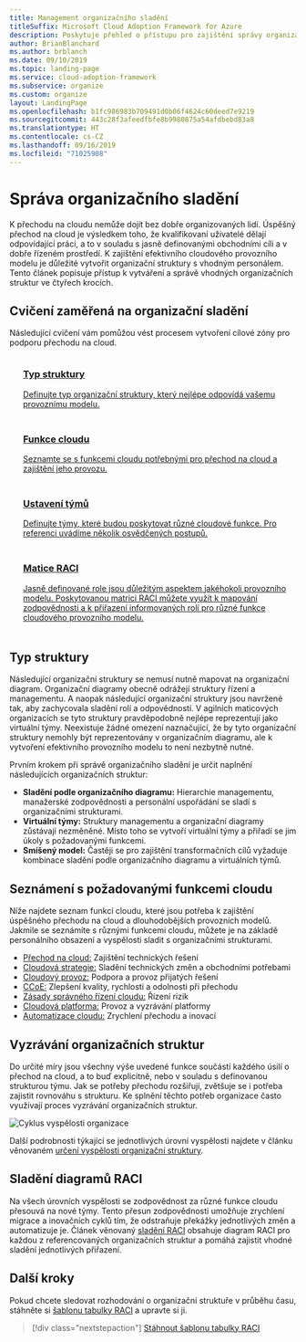```yaml
---
title: Management organizačního sladění
titleSuffix: Microsoft Cloud Adoption Framework for Azure
description: Poskytuje přehled o přístupu pro zajištění správy organizačního sladění.
author: BrianBlanchard
ms.author: brblanch
ms.date: 09/10/2019
ms.topic: landing-page
ms.service: cloud-adoption-framework
ms.subservice: organize
ms.custom: organize
layout: LandingPage
ms.openlocfilehash: b1fc986983b709491d0b06f4624c60deed7e9219
ms.sourcegitcommit: 443c28f3afeedfbfe8b9980875a54afdbebd83a8
ms.translationtype: HT
ms.contentlocale: cs-CZ
ms.lasthandoff: 09/16/2019
ms.locfileid: "71025908"
---
```

# <a name="managing-organizational-alignment"></a>Správa organizačního sladění

K přechodu na cloudu nemůže dojít bez dobře organizovaných lidí. Úspěšný přechod na cloud je výsledkem toho, že kvalifikovaní uživatelé dělají odpovídající práci, a to v souladu s jasně definovanými obchodními cíli a v dobře řízeném prostředí. K zajištění efektivního cloudového provozního modelu je důležité vytvořit organizační struktury s vhodným personálem. Tento článek popisuje přístup k vytváření a správě vhodných organizačních struktur ve čtyřech krocích.

## <a name="organization-alignment-exercises"></a>Cvičení zaměřená na organizační sladění

Následující cvičení vám pomůžou vést procesem vytvoření cílové zóny pro podporu přechodu na cloud.

<!-- markdownlint-disable MD033 -->

<ul class="panelContent cardsF">
    <li style="display: flex; flex-direction: column;">
        <a href="#structure-type">
            <div class="cardSize">
                <div class="cardPadding" style="padding-bottom:10px;">
                    <div class="card" style="padding-bottom:10px;">
                        <div class="cardImageOuter">
                            <div class="cardImage">
                                <img alt="" src="../_images/icons/1.png" data-linktype="external">
                            </div>
                        </div>
                        <div class="cardText" style="padding-left:0px;">
                            <h3>Typ struktury</h3>
Definujte typ organizační struktury, který nejlépe odpovídá vašemu provoznímu modelu.
                        </div>
                    </div>
                </div>
            </div>
        </a>
    </li>
    <li style="display: flex; flex-direction: column;">
        <a href="#understand-required-cloud-capabilities">
            <div class="cardSize">
                <div class="cardPadding" style="padding-bottom:10px;">
                    <div class="card" style="padding-bottom:10px;">
                        <div class="cardImageOuter">
                            <div class="cardImage">
                                <img alt="" src="../_images/icons/2.png" data-linktype="external">
                            </div>
                        </div>
                        <div class="cardText" style="padding-left:0px;">
                            <h3>Funkce cloudu</h3>
Seznamte se s funkcemi cloudu potřebnými pro přechod na cloud a zajištění jeho provozu.
                        </div>
                    </div>
                </div>
            </div>
        </a>
    </li>
    <li style="display: flex; flex-direction: column;">
        <a href="./organization-structures.md">
            <div class="cardSize">
                <div class="cardPadding" style="padding-bottom:10px;">
                    <div class="card" style="padding-bottom:10px;">
                        <div class="cardImageOuter">
                            <div class="cardImage">
                                <img alt="" src="../_images/icons/3.png" data-linktype="external">
                            </div>
                        </div>
                        <div class="cardText" style="padding-left:0px;">
                            <h3>Ustavení týmů</h3>
Definujte týmy, které budou poskytovat různé cloudové funkce. Pro referenci uvádíme několik osvědčených postupů.
                        </div>
                    </div>
                </div>
            </div>
        </a>
    </li>
    <li style="display: flex; flex-direction: column;">
        <a href="./raci-alignment.md">
            <div class="cardSize">
                <div class="cardPadding" style="padding-bottom:10px;">
                    <div class="card" style="padding-bottom:10px;">
                        <div class="cardImageOuter">
                            <div class="cardImage">
                                <img alt="" src="../_images/icons/4.png" data-linktype="external">
                            </div>
                        </div>
                        <div class="cardText" style="padding-left:0px;">
                            <h3>Matice RACI</h3>
Jasně definované role jsou důležitým aspektem jakéhokoli provozního modelu. Poskytovanou matrici RACI můžete využít k mapování zodpovědnosti a k přiřazení informovaných rolí pro různé funkce cloudového provozního modelu.
                        </div>
                    </div>
                </div>
            </div>
        </a>
    </li>
</ul>

<!-- markdownlint-enable MD033 -->

## <a name="structure-type"></a>Typ struktury

Následující organizační struktury se nemusí nutně mapovat na organizační diagram. Organizační diagramy obecně odrážejí struktury řízení a managementu. A naopak následující organizační struktury jsou navržené tak, aby zachycovala sladění rolí a odpovědností. V agilních maticových organizacích se tyto struktury pravděpodobně nejlépe reprezentují jako virtuální týmy. Neexistuje žádné omezení naznačující, že by tyto organizační struktury nemohly být reprezentovány v organizačním diagramu, ale k vytvoření efektivního provozního modelu to není nezbytně nutné.

Prvním krokem při správě organizačního sladění je určit naplnění následujících organizačních struktur:

- **Sladění podle organizačního diagramu:** Hierarchie managementu, manažerské zodpovědnosti a personální uspořádání se sladí s organizačními strukturami.
- **Virtuální týmy:** Struktury managementu a organizační diagramy zůstávají nezměněné. Místo toho se vytvoří virtuální týmy a přiřadí se jim úkoly s požadovanými funkcemi.
- **Smíšený model:** Častěji se pro zajištění transformačních cílů vyžaduje kombinace sladění podle organizačního diagramu a virtuálních týmů.

## <a name="understand-required-cloud-capabilities"></a>Seznámení s požadovanými funkcemi cloudu

Níže najdete seznam funkcí cloudu, které jsou potřeba k zajištění úspěšného přechodu na cloud a dlouhodobějších provozních modelů. Jakmile se seznámíte s různými funkcemi cloudu, můžete je na základě personálního obsazení a vyspělosti sladit s organizačními strukturami.

- [Přechod na cloud:](./cloud-adoption.md) Zajištění technických řešení
- [Cloudová strategie:](./cloud-strategy.md) Sladění technických změn a obchodními potřebami
- [Cloudový provoz:](./cloud-operations.md) Podpora a provoz přijatých řešení
- [CCoE:](./cloud-center-of-excellence.md) Zlepšení kvality, rychlosti a odolnosti při přechodu
- [Zásady správného řízení cloudu:](./cloud-governance.md) Řízení rizik
- [Cloudová platforma:](./cloud-platform.md) Provoz a vyzrávání platformy
- [Automatizace cloudu:](./cloud-automation.md) Zrychlení přechodu a inovací

## <a name="maturing-organizational-structures"></a>Vyzrávání organizačních struktur

Do určité míry jsou všechny výše uvedené funkce součástí každého úsilí o přechod na cloud, a to buď explicitně, nebo v souladu s definovanou strukturou týmu.
Jak se potřeby přechodu rozšiřují, zvětšuje se i potřeba zajistit rovnováhu s strukturu. Ke splnění těchto potřeb organizace často využívají proces vyzrávání organizačních struktur.

![Cyklus vyspělosti organizace](../_images/ready/org-ready-maturity.png)

Další podrobnosti týkající se jednotlivých úrovní vyspělosti najdete v článku věnovaném [určení vyspělosti organizační struktury](./organization-structures.md).

## <a name="aligning-raci-charts"></a>Sladění diagramů RACI

Na všech úrovních vyspělosti se zodpovědnost za různé funkce cloudu přesouvá na nové týmy. Tento přesun zodpovědnosti umožňuje zrychlení migrace a inovačních cyklů tím, že odstraňuje překážky jednotlivých změn a automatizuje je. Článek věnovaný [sladění RACI](./raci-alignment.md) obsahuje diagram RACI pro každou z referencovaných organizačních struktur a pomáhá zajistit vhodné sladění jednotlivých přiřazení.

## <a name="next-steps"></a>Další kroky

Pokud chcete sledovat rozhodování o organizační struktuře v průběhu času, stáhněte si [šablonu tabulky RACI](https://archcenter.blob.core.windows.net/cdn/fusion/management/raci-template.xlsx) a upravte si ji.

> [!div class="nextstepaction"]
> [Stáhnout šablonu tabulky RACI](https://archcenter.blob.core.windows.net/cdn/fusion/management/raci-template.xlsx)
